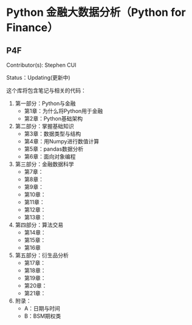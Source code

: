 # Python 金融大数据分析（Python for Finance）

## P4F

Contributor(s): Stephen CUI

Status：Updating(更新中)

这个库将包含笔记与相关的代码：

1. 第一部分：Python与金融
   - 第1章：为什么将Python用于金融
   - 第2章：Python基础架构
2. 第二部分：掌握基础知识
   - 第3章：数据类型与结构
   - 第4章：用Numpy进行数值计算
   - 第5章：pandas数据分析
   - 第6章：面向对象编程
3. 第三部分：金融数据科学
   - 第7章：
   - 第8章：
   - 第9章：
   - 第10章：
   - 第11章：
   - 第12章：
   - 第13章：
4. 第四部分：算法交易
   - 第14章：
   - 第15章：
   - 第16章
5. 第五部分：衍生品分析
   - 第17章：
   - 第18章：
   - 第19章：
   - 第20章：
   - 第21章：
6. 附录：
   - A：日期与时间
   - B：BSM期权类
